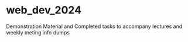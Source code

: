 # web_dev_2024
Demonstration Material and Completed tasks to accompany lectures and weekly meting info dumps
